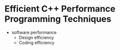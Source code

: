 
# Efficient C++ Performance Programming Techniques 
 - software performance
   -  Design efficiency
   -  Coding efficiency
   
